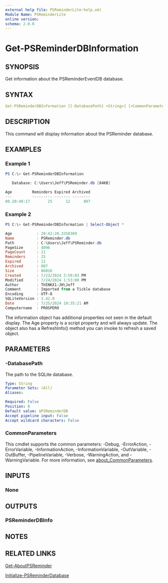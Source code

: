 ```yaml
---
external help file: PSReminderLite-help.xml
Module Name: PSReminderLite
online version:
schema: 2.0.0
---
```


# Get-PSReminderDBInformation

## SYNOPSIS

Get information about the PSReminderEventDB database.

## SYNTAX

```yaml
Get-PSReminderDBInformation [[-DatabasePath] <String>] [<CommonParameters>]
```

## DESCRIPTION

This command will display information about the PSReminder database.

## EXAMPLES

### Example 1

```powershell
PS C:\> Get-PSReminderDBInformation

   Database: C:\Users\Jeff\PSReminder.db [84KB]

Age         Reminders Expired Archived
---         --------- ------- --------
00.20:40:17        25      12      807
```

### Example 2

```powershell
PS C:\> Get-PSReminderDBInformation | Select-Object *

Age           : 20:42:20.3258389
Name          : PSReminder.db
Path          : C:\Users\Jeff\PSReminder.db
PageSize      : 4096
PageCount     : 21
Reminders     : 25
Expired       : 12
Archived      : 807
Size          : 86016
Created       : 7/23/2024 3:59:03 PM
Modified      : 7/24/2024 1:53:00 PM
Author        : THINKX1-JH\Jeff
Comment       : Imported from a Tickle database
Encoding      : UTF-8
SQLiteVersion : 3.42.0
Date          : 7/25/2024 10:35:21 AM
Computername  : PROSPERO
```

The information object has additional properties not seen in the default display.
The Age property is a script property and will always update.
The object also has a RefreshInfo() method you can invoke to refresh a saved object.

## PARAMETERS

### -DatabasePath

The path to the SQLite database.

```yaml
Type: String
Parameter Sets: (All)
Aliases:

Required: False
Position: 0
Default value: $PSReminderDB
Accept pipeline input: False
Accept wildcard characters: False
```

### CommonParameters

This cmdlet supports the common parameters: -Debug, -ErrorAction, -ErrorVariable, -InformationAction, -InformationVariable, -OutVariable, -OutBuffer, -PipelineVariable, -Verbose, -WarningAction, and -WarningVariable. For more information, see [about_CommonParameters](http://go.microsoft.com/fwlink/?LinkID=113216).

## INPUTS

### None

## OUTPUTS

### PSReminderDBInfo

## NOTES

## RELATED LINKS

[Get-AboutPSReminder](Get-AboutPSReminder.md)

[Initialize-PSReminderDatabase](Initialize-PSReminderDatabase.md)
